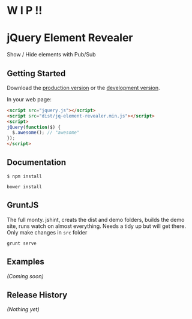 # W I P !!

# jQuery Element Revealer

Show / Hide elements with Pub/Sub

## Getting Started

Download the [production version][min] or the [development version][max].

[min]: https://raw.githubusercontent.com/cleargif/jquery-jq-element-revealer/master/dist/jquery.jq-element-revealer.min.js
[max]: https://raw.githubusercontent.com/cleargif/jquery-jq-element-revealer/master/dist/jquery.jq-element-revealer.js

In your web page:

```html
<script src="jquery.js"></script>
<script src="dist/jq-element-revealer.min.js"></script>
<script>
jQuery(function($) {
  $.awesome(); // "awesome"
});
</script>
```

## Documentation
  
    $ npm install

    bower install

## GruntJS

The full monty. jshint, creats the dist and demo folders, builds the demo site, runs watch on almost everything. 
Needs a tidy up but will get there. Only make changes in `src` folder

    grunt serve

## Examples
_(Coming soon)_

## Release History
_(Nothing yet)_
